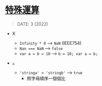 ###### <!-- ref -->

 <!-- ref -->

# [特殊運算](https://ithelp.ithome.com.tw/articles/10191180)

> DATE: 3 (2022)

- X

  - `Infinity * 0` --> `NaN` (IEEE754)
  - `Nan === NaN` --> `false`
  - `var a = b = 10` --> `b = 10; var a = b;`

- ▵

  - `'stringa' < 'stringb'` --> `true`
    - 照字母順序一個個比
